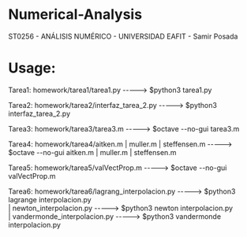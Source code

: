# Numerical-Analysis
ST0256 - ANÁLISIS NUMÉRICO - UNIVERSIDAD EAFIT  - Samir Posada

# Usage:
Tarea1: homework/tarea1/tarea1.py           -----> $python3 tarea1.py

Tarea2: homework/tarea2/interfaz_tarea_2.py -----> $python3 interfaz_tarea_2.py

Tarea3: homework/tarea3/tarea3.m            -----> $octave --no-gui tarea3.m

Tarea4: homework/tarea4/aitken.m | muller.m | steffensen.m     -----> $octave --no-gui aitken.m | muller.m | steffensen.m

Tarea5: homework/tarea5/valVectProp.m       -----> $octave --no-gui valVectProp.m

Tarea6: homework/tarea6/lagrang_interpolacion.py              -----> $python3 lagrange interpolacion.py  
                       | newton_interpolacion.py               -----> $python3 newton interpolacion.py  
                       | vandermonde_interpolacion.py          -----> $python3 vandermonde interpolacion.py  
